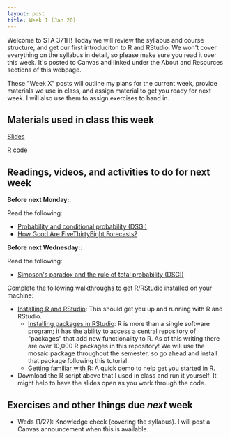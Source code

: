 ```yaml
---
layout: post
title: Week 1 (Jan 20)
---
```


Welcome to STA 371H! Today we will review the syllabus and course structure, and get our first introduciton to R and RStudio. We won't cover everything on the syllabus in detail, so please make sure you read it over this week. It's posted to Canvas and linked under the About and Resources sections of this webpage.

These "Week X" posts will outline my plans for the current week, provide materials we use in class, and assign material to get you ready for next week. I will also use them to assign exercises to hand in.

## Materials used in class this week

[Slides](../files/week1.pdf)

[R code](../files/week1.R)

## Readings, videos, and activities to do for next week

**Before next Monday:**: 

Read the following:
  - [Probability and conditional probability (DSGI)](../files/02-probability.pdf)
  - [How Good Are FiveThirtyEight Forecasts?](https://projects.fivethirtyeight.com/checking-our-work/)
  
**Before next Wednesday:**:

Read the following:
  - [Simpson's paradox and the rule of total probability (DSGI)](../files/04_total_probability.pdf)

Complete the following walkthroughs to get R/RStudio installed on your machine:
  - [Installing R and RStudio](https://github.com/jaredsmurray/learnR/blob/master/basics/installing_R.md): This should get you up and running with R and RStudio.
	- [Installing packages in RStudio](https://github.com/jaredsmurray/learnR/blob/master/basics/installing_library.md): R is more than a single software program; it has the ability to access a central repository of "packages" that add new functionality to R. As of this writing there are over 10,000 R packages in this repository! We will use the mosaic package throughout the semester, so go ahead and install that package following this tutorial.
	- [Getting familiar with R](https://github.com/jaredsmurray/learnR/blob/master/heights/heights.md): A quick demo to help get you started in R.
  - Download the R script above that I used in class and run it yourself. It might help to have the slides open as you work through the code.
  
## Exercises and other things due *next* week

  - Weds (1/27): Knowledge check (covering the syllabus). I will post a Canvas announcement when this is available. 

